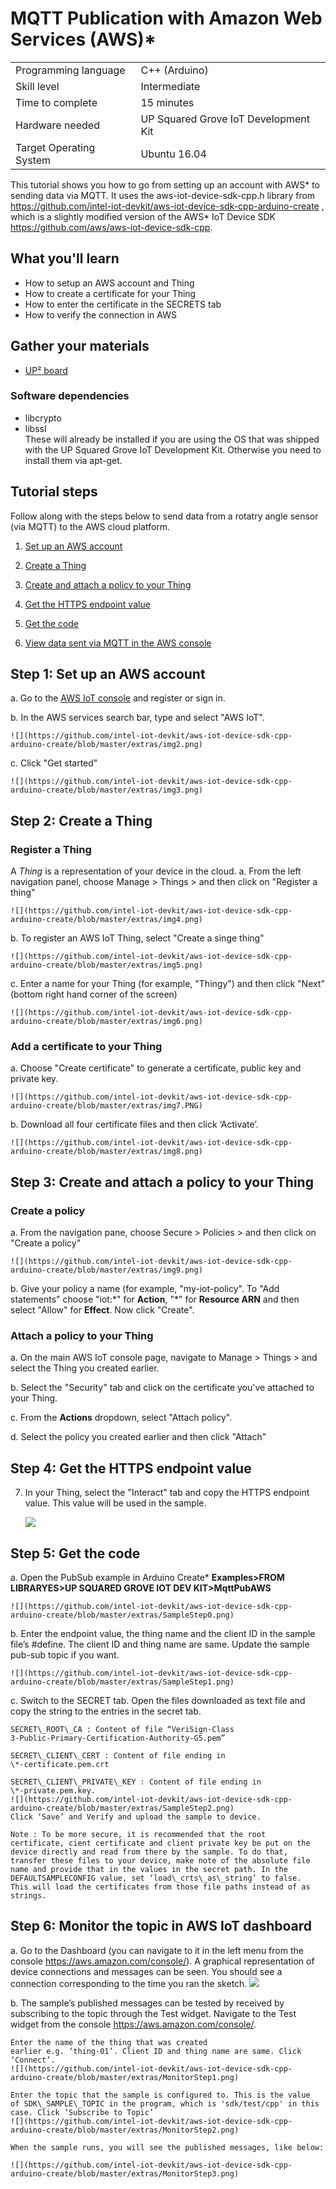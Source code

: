 # MQTT Publication with Amazon Web Services (AWS)\*
<table>
	<tr>
		<td>Programming language</td>
		<td>C++ (Arduino)</td>
	</tr>
	<tr>
		<td>Skill level</td>
		<td>Intermediate</td>
	</tr>
	<tr>
		<td>Time to complete</td>
		<td>15 minutes</td>
	</tr>
	<tr>
		<td>Hardware needed</td>
		<td>UP Squared Grove IoT Development Kit</td>
	</tr>
	<tr>
		<td>Target Operating System</td>
		<td>Ubuntu 16.04</td>
	</tr>
</table>

This tutorial shows you how to go from setting up an account with AWS\* to sending data via MQTT.  It uses the aws-iot-device-sdk-cpp.h library from https://github.com/intel-iot-devkit/aws-iot-device-sdk-cpp-arduino-create , which is a slightly modified version of the AWS\* IoT Device SDK https://github.com/aws/aws-iot-device-sdk-cpp.  

## What you'll learn
* How to setup an AWS account and Thing
* How to create a certificate for your Thing
* How to enter the certificate in the SECRETS tab 
* How to verify the connection in AWS

## Gather your materials
* [UP² board](http://www.up-board.org/upsquared/) 

### Software dependencies
* libcrypto
* libssl  
These will already be installed if you are using the OS that was shipped with the UP Squared Grove IoT Development Kit.  Otherwise you need to install them via apt-get.

## Tutorial steps
Follow along with the steps below to send data from a rotatry angle sensor (via MQTT) to the AWS cloud platform.

1. [Set up an AWS account](readme.md#step-1-set-up-an-AWS-account)

2. [Create a Thing](readme.md#step-2-create-a-thing)

3. [Create and attach a policy to your Thing](readme.md#step-3-create-and-attach-a-policy-to-your-thing)

4. [Get the HTTPS endpoint value](readme.md#step-4-get-the-https-endpoint-value)

5. [Get the code](readme.md#step-5-get-the-code)

6. [View data sent via MQTT in the AWS console](readme.md#step-6-monitor-the-topic-in-AWS-IoT-dashboard)

## Step 1: Set up an AWS account

a.  Go to the [AWS IoT console](https://aws.amazon.com/console/) and register or sign in.

b.  In the AWS services search bar, type and select "AWS IoT".
    
    ![](https://github.com/intel-iot-devkit/aws-iot-device-sdk-cpp-arduino-create/blob/master/extras/img2.png)
    
c.  Click "Get started"
    
    ![](https://github.com/intel-iot-devkit/aws-iot-device-sdk-cpp-arduino-create/blob/master/extras/img3.png)
    
## Step 2: Create a Thing
### Register a Thing
A *Thing* is a representation of your device in the cloud.
a.  From  the left navigation panel, choose Manage &gt; Things &gt; and then click on "Register a
    thing"
    
    ![](https://github.com/intel-iot-devkit/aws-iot-device-sdk-cpp-arduino-create/blob/master/extras/img4.png)

b.  To register an AWS IoT Thing, select "Create a singe thing" 

    ![](https://github.com/intel-iot-devkit/aws-iot-device-sdk-cpp-arduino-create/blob/master/extras/img5.png)

c.  Enter a name for your Thing (for example, "Thingy") and then click "Next" (bottom right hand corner of the screen)

    ![](https://github.com/intel-iot-devkit/aws-iot-device-sdk-cpp-arduino-create/blob/master/extras/img6.png)
### Add a certificate to your Thing    
a.  Choose "Create certificate" to generate a certificate, public key and private key.
    
    ![](https://github.com/intel-iot-devkit/aws-iot-device-sdk-cpp-arduino-create/blob/master/extras/img7.PNG)

b. Download all four certificate files and then click ‘Activate’. 

    ![](https://github.com/intel-iot-devkit/aws-iot-device-sdk-cpp-arduino-create/blob/master/extras/img8.png)
    
## Step 3: Create and attach a policy to your Thing
### Create a policy
a. From the navigation pane, choose Secure &gt; Policies &gt; and then click on "Create a policy"

    ![](https://github.com/intel-iot-devkit/aws-iot-device-sdk-cpp-arduino-create/blob/master/extras/img9.png)

b. Give your policy a name (for example, "my-iot-policy". To "Add statements" choose "iot:\*" for **Action**, "\*" for **Resource ARN** and then select "Allow" for **Effect**. Now click "Create".

### Attach a policy to your Thing

a. On the main AWS IoT console page, navigate to Manage &gt; Things &gt; and select the Thing you created earlier.

b. Select the "Security" tab and click on the certificate you've attached to your Thing.

c. From the **Actions** dropdown, select "Attach policy".

d. Select the policy you created earlier and then click "Attach"

## Step 4: Get the HTTPS endpoint value

7.  In your Thing, select the "Interact" tab and copy the HTTPS endpoint value. This value
    will be used in the sample.

    ![](https://github.com/intel-iot-devkit/aws-iot-device-sdk-cpp-arduino-create/blob/master/extras/Step11.png)

## Step 5: Get the code

a.  Open the PubSub example in Arduino Create\* **Examples>FROM LIBRARYES>UP SQUARED GROVE IOT DEV KIT>MqttPubAWS**

    ![](https://github.com/intel-iot-devkit/aws-iot-device-sdk-cpp-arduino-create/blob/master/extras/SampleStep0.png)

b.  Enter the endpoint value, the thing name and the client ID in the
    sample file’s \#define. The client ID and thing name are same.
    Update the sample pub-sub topic if you want.

    ![](https://github.com/intel-iot-devkit/aws-iot-device-sdk-cpp-arduino-create/blob/master/extras/SampleStep1.png)

c.  Switch to the SECRET tab. Open the files downloaded as text file and
    copy the string to the entries in the secret tab.

    SECRET\_ROOT\_CA : Content of file “VeriSign-Class
    3-Public-Primary-Certification-Authority-G5.pem”

    SECRET\_CLIENT\_CERT : Content of file ending in
    \*-certificate.pem.crt

    SECRET\_CLIENT\_PRIVATE\_KEY : Content of file ending in
    \*-private.pem.key.
    ![](https://github.com/intel-iot-devkit/aws-iot-device-sdk-cpp-arduino-create/blob/master/extras/SampleStep2.png)
    Click ‘Save’ and Verify and upload the sample to device.

    Note : To be more secure, it is recommended that the root
    certificate, cient certificate and client private key be put on the
    device directly and read from there by the sample. To do that,
    transfer these files to your device, make note of the absolute file
    name and provide that in the values in the secret path. In the
    DEFAULTSAMPLECONFIG value, set ‘load\_crts\_as\_string’ to false.
    This will load the certificates from those file paths instead of as
    strings.

## Step 6: Monitor the topic in AWS IoT dashboard

a.  Go to the Dashboard (you can navigate to it in the left menu from the console https://aws.amazon.com/console/). A graphical representation of device connections and messages can be seen.  You should see a connection corresponding to the time you ran the sketch.
    ![](https://github.com/intel-iot-devkit/aws-iot-device-sdk-cpp-arduino-create/blob/master/extras/Dashboard.png)

b.  The sample’s published messages can be tested by received by
    subscribing to the topic through the Test widget.  Navigate to the Test widget from the console https://aws.amazon.com/console/.

    Enter the name of the thing that was created
    earlier e.g. ‘thing-01’. Client ID and thing name are same. Click
    ‘Connect’.
    ![](https://github.com/intel-iot-devkit/aws-iot-device-sdk-cpp-arduino-create/blob/master/extras/MonitorStep1.png)
    
    Enter the topic that the sample is configured to. This is the value
    of SDK\_SAMPLE\_TOPIC in the program, which is 'sdk/test/cpp' in this case. Click ‘Subscribe to Topic’
    ![](https://github.com/intel-iot-devkit/aws-iot-device-sdk-cpp-arduino-create/blob/master/extras/MonitorStep2.png)
    
    When the sample runs, you will see the published messages, like below:

    ![](https://github.com/intel-iot-devkit/aws-iot-device-sdk-cpp-arduino-create/blob/master/extras/MonitorStep3.png)


